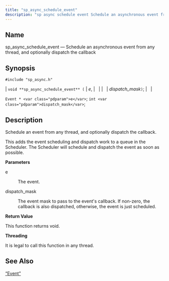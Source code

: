 ```yaml
---
title: "sp_async_schedule_event"
description: "sp async schedule event Schedule an asynchronous event from any thread and optionally dispatch the callback void sp async schedule event e dispatch mask Event e int dispatch mask Schedule an event from any thread and optionally dispatch the callback This adds the event scheduling and dispatch work to a..."
---
```


<a name="apis.sp_async_schedule_event"></a> 
## Name

sp_async_schedule_event — Schedule an asynchronous event from any thread, and optionally dispatch the callback

## Synopsis

`#include "sp_async.h"`

| `void **sp_async_schedule_event** (` | <var class="pdparam">e</var>, |   |
|   | <var class="pdparam">dispatch_mask</var>`)`; |   |

`Event * <var class="pdparam">e</var>`;
`int <var class="pdparam">dispatch_mask</var>`;<a name="idp51980240"></a> 
## Description

Schedule an event from any thread, and optionally dispatch the callback.

This adds the event scheduling and dispatch work to a queue in the Scheduler. The Scheduler will schedule and dispatch the event as soon as possible.

**<a name="idp51982112"></a> Parameters**

<dl class="variablelist">

<dt>e</dt>

<dd>

The event.

</dd>

<dt>dispatch_mask</dt>

<dd>

The event mask to pass to the event's callback. If non-zero, the callback is also dispatched, otherwise, the event is just scheduled.

</dd>

</dl>

**<a name="idp51986784"></a> Return Value**

This function returns void.

**<a name="idp51987696"></a> Threading**

It is legal to call this function in any thread.

<a name="idp51988800"></a> 
## See Also

[“Event”](/momentum/3/3-api/structs-event)